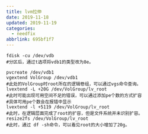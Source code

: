 ```yaml
---
title: lvm拉伸
date: 2019-11-18
updated: 2019-11-19
categories:
  - needfix
abbrlink: 695bf1f7
---
```


    fdisk -cu /dev/vdb
    #分区后，通过t选项将vdb1的类型改为8e。

    pvcreate /dev/vdb1
    vgextend VolGroup /dev/vdb1   
    #此处的VolGroup时root所在的逻辑卷组，可以通过vgs命令查询。
    lvextend -L +20G /dev/VolGroup/lv_root    
    #此时可能出现可用空间不足的错误，可以通过添加pe个数的方式扩容
    #具体可用pe个数会在报错中显示
    lvextend -l +5119 /dev/VolGroup/lv_root  
    #此时，在逻辑层面完成了root的扩容，但是文件系统并未识别扩容。
    resize2fs /dev/VolGroup/lv_root    
    #此时，通过 df -sh命令，可以看见root的大小增加了20g。
